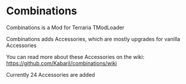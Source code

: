 # Combinations
Combinations is a Mod for Terraria TModLoader

Combinations adds Accessories, which are mostly upgrades for vanilla Accessories

You can read more about these Accessories on the wiki: https://github.com/Kabaril/combinations/wiki

Currently 24 Accessories are added